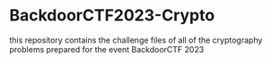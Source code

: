 # BackdoorCTF2023-Crypto
this repository contains the challenge files of all of the cryptography problems prepared for the event BackdoorCTF 2023
